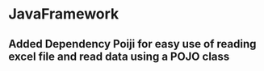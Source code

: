 # JavaFramework

## Added Dependency Poiji for easy use of reading excel file and read data using a POJO class

